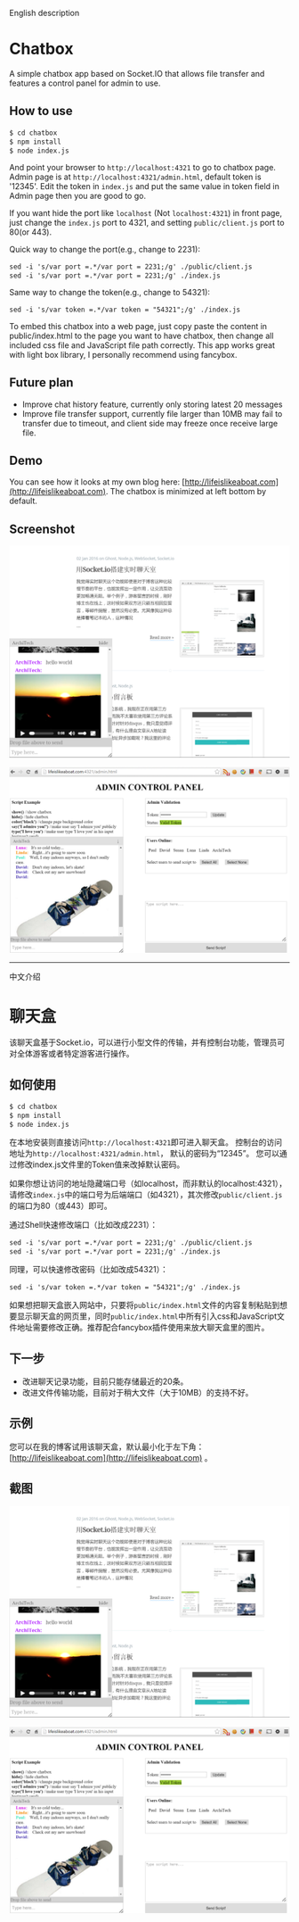 English description



# Chatbox

A simple chatbox app based on Socket.IO that allows file transfer and features a control panel for admin to use.


## How to use

```
$ cd chatbox
$ npm install
$ node index.js
```

And point your browser to `http://localhost:4321` to go to chatbox page.
Admin page is at `http://localhost:4321/admin.html`, default token is '12345'. 
Edit the token in `index.js` and put the same value in token field in Admin page then you are good to go. 

If you want hide the port like `localhost` (Not `localhost:4321`) in front page, just change the `index.js` port to 4321, and setting `public/client.js` port to 80(or 443).

Quick way to change the port(e.g., change to 2231):
```
sed -i 's/var port =.*/var port = 2231;/g' ./public/client.js
sed -i 's/var port =.*/var port = 2231;/g' ./index.js
```

Same way to change the token(e.g., change to 54321):
```
sed -i 's/var token =.*/var token = "54321";/g' ./index.js
```

To embed this chatbox into a web page, just copy paste the content in public/index.html to the page you want to have chatbox, then change all included css file and JavaScript file path correctly. This app works great with light box library, I personally recommend using fancybox. 

## Future plan

* Improve chat history feature, currently only storing latest 20 messages
* Improve file transfer support, currently file larger than 10MB may fail to transfer due to timeout, and client side may freeze once receive large file.


## Demo

You can see how it looks at my own blog here: [http://lifeislikeaboat.com](http://lifeislikeaboat.com). The chatbox is minimized at left bottom by default.

## Screenshot

![screenshot](/Screenshot.png?raw=true "Screenshot")

![screenshot](/adminPanel.png?raw=true "AdminPanel")


-----------------------------------------------------------
中文介绍



# 聊天盒

该聊天盒基于Socket.io，可以进行小型文件的传输，并有控制台功能，管理员可对全体游客或者特定游客进行操作。


## 如何使用


```
$ cd chatbox
$ npm install
$ node index.js
```

在本地安装则直接访问`http://localhost:4321`即可进入聊天盒。
控制台的访问地址为`http://localhost:4321/admin.html`， 默认的密码为“12345”。
您可以通过修改index.js文件里的Token值来改掉默认密码。

如果你想让访问的地址隐藏端口号（如localhost，而非默认的localhost:4321），请修改`index.js`中的端口号为后端端口（如4321），其次修改`public/client.js`的端口为80（或443）即可。

通过Shell快速修改端口（比如改成2231）：
```
sed -i 's/var port =.*/var port = 2231;/g' ./public/client.js
sed -i 's/var port =.*/var port = 2231;/g' ./index.js
```

同理，可以快速修改密码（比如改成54321）：
```
sed -i 's/var token =.*/var token = "54321";/g' ./index.js
```

如果想把聊天盒嵌入网站中，只要将`public/index.html`文件的内容复制粘贴到想要显示聊天盒的网页里，同时`public/index.html`中所有引入css和JavaScript文件地址需要修改正确。推荐配合fancybox插件使用来放大聊天盒里的图片。


## 下一步

* 改进聊天记录功能，目前只能存储最近的20条。
* 改进文件传输功能，目前对于稍大文件（大于10MB）的支持不好。


## 示例

您可以在我的博客试用该聊天盒，默认最小化于左下角： [http://lifeislikeaboat.com](http://lifeislikeaboat.com) 。


## 截图

![screenshot](/Screenshot.png?raw=true "Screenshot")

![screenshot](/adminPanel.png?raw=true "AdminPanel")
